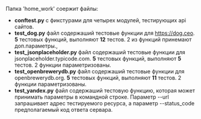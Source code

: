 Папка 'home_work' соержит файлы:
 - __conftest.py__  с фикстурами для четырех модулей, тестирующих api сайтов.
 - __test_dog.py__ файл содержаший тестовые функции для https://dog.ceo. __5__ тестовых функций, выполняют __12__ тестов. 
 2 из функций принемают доп.параметры.,
 - __test_jsonplaceholder.py__ файл содержаший тестовые функции для jsonplaceholder.typicode.com. __5__ тестовых функций, выполняют __5__ тестов. 
 2 функции параметризованы.
 - __test_openbrewerydb.py__ файл содержаший тестовые функции для openbrewerydb.org. __5__ тестовых функций, выполняют __11__ тестов. 
 2 функции параметризованы.
 - __test_yandex.py__ файл содержаший тестовую функцию, которая может принимать параметры в командной строке. Параметр --url 
 запрашивает адрес тестируемого ресурса, а параметр --status_code предполагаемый код ответа сервара.